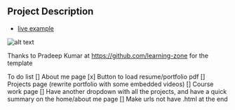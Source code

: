 ## Project Description

* [live example](https://learning-zone.github.io/website-templates/3-col-portfolio)

![alt text](https://github.com/learning-zone/website-templates/blob/master/assets/3-col-portfolio.png "3-col-portfolio.png")

Thanks to Pradeep Kumar at https://github.com/learning-zone for the template


To do list
[] About me page
[x] Button to load resume/portfolio pdf
[] Projects page (rewrite portfolio with some embedded videos)
[] Course work page
[] Have another dropdown with all the projects, and have a quick summary on the home/about me page
[] Make urls not have .html at the end